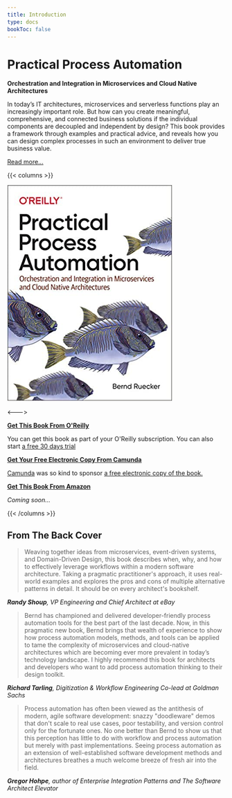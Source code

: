 ```yaml
---
title: Introduction
type: docs
bookToc: false
---
```


# Practical Process Automation

**Orchestration and Integration in Microservices and Cloud Native Architectures**

In today’s IT architectures, microservices and serverless functions play an increasingly important role. But how can you create meaningful, comprehensive, and connected business solutions if the individual components are decoupled and independent by design? This book provides a framework through examples and practical advice, and reveals how you can design complex processes in such an environment to deliver true business value.

[Read more...](/docs/content/)


{{< columns >}}

![Cover](/images/cover-big.jpg)

<--->


[**Get This Book From O'Reilly**](https://learning.oreilly.com/library/view/practical-process-automation/9781492061441/)

You can get this book as part of your O'Reilly subscription. You can also start [a free 30 days trial](https://learning.oreilly.com/get-learning/?code=PPAER20)

[**Get Your Free Electronic Copy From Camunda**](https://page.camunda.com/wp-practical-process-automation-book-digital-release?utm_medium=referral&utm_source=processautomationbook)

[Camunda](https://camunda.com/) was so kind to sponsor [a free electronic copy of the book.](https://page.camunda.com/wp-practical-process-automation-book-digital-release?utm_medium=referral&utm_source=processautomationbook)


[**Get This Book From Amazon**](https://www.amazon.com/Practical-Process-Automation-Orchestration-Microservices/dp/149206145X)

*Coming soon...*



{{< /columns >}}



## From The Back Cover

> Weaving together ideas from microservices, event-driven systems, and Domain-Driven Design, this book describes when, why, and how to effectively leverage workflows within a modern software architecture. Taking a pragmatic practitioner's approach, it uses real-world examples and explores the pros and cons of multiple alternative patterns in detail. It should be on every architect's bookshelf.

***Randy Shoup**, VP Engineering and Chief Architect at eBay*

> Bernd has championed and delivered developer-friendly process automation tools for the best part of the last decade. Now, in this pragmatic new book, Bernd brings that wealth of experience to show how process automation models, methods, and tools can be applied to tame the complexity of microservices and cloud-native architectures which are becoming ever more prevalent in today’s technology landscape. I highly recommend this book for architects and developers who want to add process automation thinking to their design toolkit.
 
***Richard Tarling**, Digitization & Workflow Engineering Co-lead at Goldman Sachs*

> Process automation has often been viewed as the antithesis of modern, agile software development: snazzy "doodleware" demos that don't scale to real use cases, poor testability, and version control only for the fortunate ones. No one better than Bernd to show us that this perception has little to do with workflow and process automation but merely with past implementations. Seeing process automation as an extension of well-established software development methods and architectures breathes a much welcome breeze of fresh air into the field.

***Gregor Hohpe**, author of Enterprise Integration Patterns and The Software Architect Elevator*



